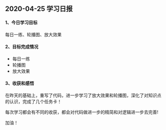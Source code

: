 ## 2020-04-25 学习日报

#### 1、今日学习目标

每日一练、轮播图、放大效果

#### 2、目标完成情况

- 每日一练
- 轮播图
- 放大效果

#### 3、收获和感悟

在昨天的基础上，重写了代码，进一步学习了放大效果和轮播图，深化了对知识点的认识，完成了几个任务卡！

每次学习都会有不同的收获，都会对代码做进一步的精简和对逻辑进一步去完善!

加油！